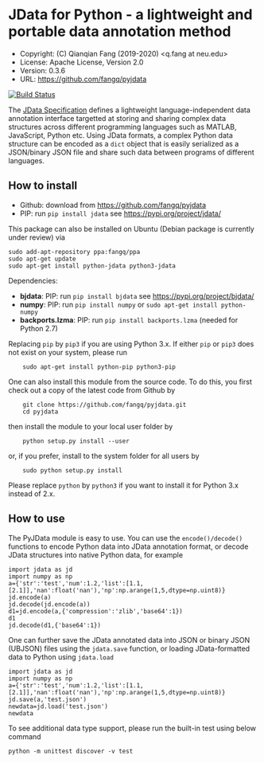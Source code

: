 # JData for Python - a lightweight and portable data annotation method

- Copyright: (C) Qianqian Fang (2019-2020) <q.fang at neu.edu>
- License: Apache License, Version 2.0
- Version: 0.3.6
- URL: https://github.com/fangq/pyjdata

[![Build Status](https://travis-ci.com/fangq/pyjdata.svg?branch=master)](https://travis-ci.com/fangq/pyjdata)

The [JData Specification](https://github.com/fangq/jdata/) defines a lightweight 
language-independent data annotation interface targetted at
storing and sharing complex data structures across different programming
languages such as MATLAB, JavaScript, Python etc. Using JData formats, a 
complex Python data structure can be encoded as a `dict` object that is easily 
serialized as a JSON/binary JSON file and share such data between
programs of different languages.

## How to install

* Github: download from https://github.com/fangq/pyjdata
* PIP: run `pip install jdata` see https://pypi.org/project/jdata/

This package can also be installed on Ubuntu (Debian package is currently under
review) via
```
sudo add-apt-repository ppa:fangq/ppa
sudo apt-get update
sudo apt-get install python-jdata python3-jdata
```

Dependencies:
* **bjdata**: PIP: run `pip install bjdata` see https://pypi.org/project/bjdata/
* **numpy**: PIP: run `pip install numpy` or `sudo apt-get install python-numpy`
* **backports.lzma**: PIP: run `pip install backports.lzma` (needed for Python 2.7)

Replacing `pip` by `pip3` if you are using Python 3.x. If either `pip` or `pip3` 
does not exist on your system, please run
```
    sudo apt-get install python-pip python3-pip
```

One can also install this module from the source code. To do this, you first
check out a copy of the latest code from Github by
```
    git clone https://github.com/fangq/pyjdata.git
    cd pyjdata
```
then install the module to your local user folder by
```
    python setup.py install --user
```
or, if you prefer, install to the system folder for all users by
```
    sudo python setup.py install
```
Please replace `python` by `python3` if you want to install it for Python 3.x instead of 2.x.

## How to use

The PyJData module is easy to use. You can use the `encode()/decode()` functions to
encode Python data into JData annotation format, or decode JData structures into
native Python data, for example

```
import jdata as jd
import numpy as np
a={'str':'test','num':1.2,'list':[1.1,[2.1]],'nan':float('nan'),'np':np.arange(1,5,dtype=np.uint8)}
jd.encode(a)
jd.decode(jd.encode(a))
d1=jd.encode(a,{'compression':'zlib','base64':1})
d1
jd.decode(d1,{'base64':1})
```

One can further save the JData annotated data into JSON or binary JSON (UBJSON) files using
the `jdata.save` function, or loading JData-formatted data to Python using `jdata.load`

```
import jdata as jd
import numpy as np
a={'str':'test','num':1.2,'list':[1.1,[2.1]],'nan':float('nan'),'np':np.arange(1,5,dtype=np.uint8)}
jd.save(a,'test.json')
newdata=jd.load('test.json')
newdata
```

To see additional data type support, please run the built-in test using below command

```
python -m unittest discover -v test
```
